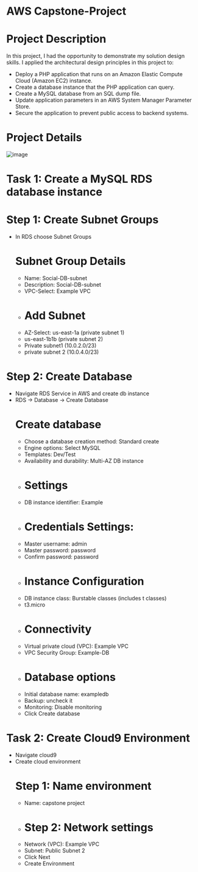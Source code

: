 # AWS Capstone-Project
# Project Description
In this project, I had the opportunity to demonstrate my solution design skills.
I applied the architectural design principles in this project to:
- Deploy a PHP application that runs on an Amazon Elastic Compute Cloud (Amazon EC2) instance.
- Create a database instance that the PHP application can query.
- Create a MySQL database from an SQL dump file.
- Update application parameters in an AWS System Manager Parameter Store.
- Secure the application to prevent public access to backend systems.
# Project Details
![image](https://github.com/moussa-sanou/Capstone-Project/assets/58495791/ed9283c3-3f60-45d1-807b-e38d249cd34c)
# Task 1: Create a MySQL RDS database instance
# Step 1: Create Subnet Groups
- In RDS choose Subnet Groups
    # Subnet Group Details
  - Name: Social-DB-subnet
  - Description: Social-DB-subnet
  - VPC-Select: Example VPC
  - # Add Subnet
  - AZ-Select: us-east-1a (private subnet 1)
  - us-east-1b1b (private subnet 2)
  - Private subnet1 (10.0.2.0/23)
  - private subnet 2 (10.0.4.0/23)
# Step 2: Create Database
- Navigate RDS Service in AWS and create db instance
- RDS -> Database -> Create Database
    # Create database
  - Choose a database creation method: Standard create
  - Engine options: Select MySQL
  - Templates: Dev/Test
  - Availability and durability: Multi-AZ DB instance
  - # Settings
  - DB instance identifier: Example
  - # Credentials Settings:
  - Master username: admin
  - Master password: password
  - Confirm password: password
  - # Instance Configuration
  - DB instance class: Burstable classes (includes t classes)
  - t3.micro
  - # Connectivity
  - Virtual private cloud (VPC): Example VPC
  - VPC Security Group: Example-DB
  - # Database options
  - Initial database name: exampledb
  - Backup: uncheck it
  - Monitoring: Disable monitoring
  - Click Create database
# Task 2: Create Cloud9 Environment
- Navigate cloud9
- Create cloud environment
    # Step 1: Name environment
  - Name: capstone project
  - # Step 2: Network settings
  - Network (VPC): Example VPC
  - Subnet: Public Subnet 2
  - Click Next
  - Create Environment


